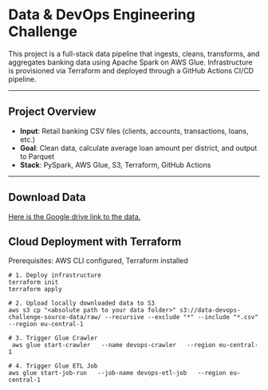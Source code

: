 # Data & DevOps Engineering Challenge

This project is a full-stack data pipeline that ingests, cleans, transforms, and aggregates banking data using Apache Spark on AWS Glue. Infrastructure is provisioned via Terraform and deployed through a GitHub Actions CI/CD pipeline.

---

## Project Overview

- **Input**: Retail banking CSV files (clients, accounts, transactions, loans, etc.)
- **Goal**: Clean data, calculate average loan amount per district, and output to Parquet
- **Stack**: PySpark, AWS Glue, S3, Terraform, GitHub Actions

---

## Download Data
[Here is the Google drive link to the data.](https://drive.google.com/file/d/1XAC-bK29qppHwQHrwVGBa4yCH6ocD7iL/view)

## Cloud Deployment with Terraform

Prerequisites: AWS CLI configured, Terraform installed

```
# 1. Deploy infrastructure
terraform init
terraform apply

# 2. Upload locally downloaded data to S3
aws s3 cp "<absolute path to your data folder>" s3://data-devops-challenge-source-data/raw/ --recursive --exclude "*" --include "*.csv" --region eu-central-1

# 3. Trigger Glue Crawler
 aws glue start-crawler   --name devops-crawler   --region eu-central-1

# 4. Trigger Glue ETL Job
aws glue start-job-run   --job-name devops-etl-job   --region eu-central-1
```
